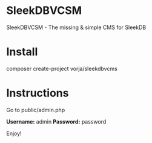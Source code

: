 # SleekDBVCSM
 SleekDBVCSM - The missing & simple CMS for SleekDB
 
# Install
composer create-project vorja/sleekdbvcms

# Instructions
Go to public/admin.php

**Username:** admin
**Password:** password

Enjoy!
